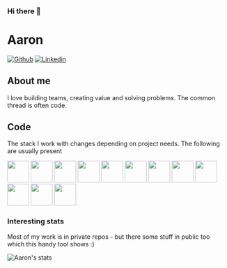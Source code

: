 ### Hi there 👋

# Aaron

[![Github](https://img.shields.io/github/followers/anotherstarburst?label=Follow&style=social)](https://github.com/anotherstarburst)
[![Linkedin](https://img.shields.io/badge/-Aaron%20Asaro-blue?style=flat-square&logo=linkedin&logoColor=white&link=https://uk.linkedin.com/in/aaron-asaro/)](https://uk.linkedin.com/in/aaron-asaro)


## About me 

I love building teams, creating value and solving problems. The common thread is often code.

## Code

The stack I work with changes depending on project needs. The following are usually present

<code><img height="50" src="https://www.vectorlogo.zone/logos/python/python-ar21.svg"></code>
<code><img height="50" src="https://www.vectorlogo.zone/logos/pocoo_flask/pocoo_flask-ar21.svg"></code>
<code><img height="50" src="https://www.vectorlogo.zone/logos/redis/redis-ar21.svg"></code>
<code><img height="50" src="https://www.vectorlogo.zone/logos/mysql/mysql-horizontal.svg"></code>
<code><img height="50" src="https://www.vectorlogo.zone/logos/github/github-ar21.svg"></code>
<code><img height="50" src="https://www.vectorlogo.zone/logos/bitbucket/bitbucket-ar21.svg"></code>
<code><img height="50" src="https://www.vectorlogo.zone/logos/git-scm/git-scm-ar21.svg"></code>
<code><img height="50" src="https://www.vectorlogo.zone/logos/linux/linux-ar21.svg"></code>
<code><img height="50" src="https://www.vectorlogo.zone/logos/ubuntu/ubuntu-ar21.svg"></code>
<code><img height="50" src="https://www.vectorlogo.zone/logos/gnu_bash/gnu_bash-ar21.svg"></code>
<code><img height="50" src="https://www.vectorlogo.zone/logos/javascript/javascript-horizontal.svg"></code>
<code><img height="50" src="https://www.vectorlogo.zone/logos/reactjs/reactjs-ar21.svg"></code>

### Interesting stats

Most of my work is in private repos - but there some stuff in public too which this handy tool shows :)

![Aaron's stats](https://github-readme-stats.vercel.app/api?username=anotherstarburst&show_icons=true)

